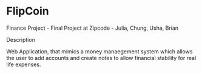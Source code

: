 # FlipCoin
Finance Project - Final Project at Zipcode - Julia, Chung, Usha, Brian

Description

Web Application, that mimics a money manaegement system which allows the user to
add accounts and create notes to allow financial stability for real life expenses.


